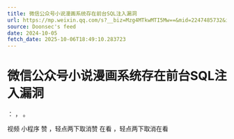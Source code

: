 ```yaml
---
title: 微信公众号小说漫画系统存在前台SQL注入漏洞
url: https://mp.weixin.qq.com/s?__biz=Mzg4MTkwMTI5Mw==&mid=2247485732&idx=1&sn=fe631724694459fc2a6c69023ceb98cf
source: Doonsec's feed
date: 2024-10-05
fetch_date: 2025-10-06T18:49:10.283723
---
```


# 微信公众号小说漫画系统存在前台SQL注入漏洞

：
，
。

视频
小程序
赞
，轻点两下取消赞
在看
，轻点两下取消在看